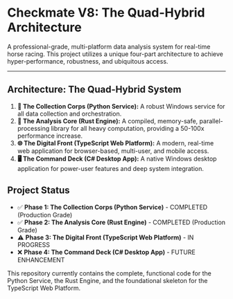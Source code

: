 # Checkmate V8: The Quad-Hybrid Architecture

A professional-grade, multi-platform data analysis system for real-time horse racing. This project utilizes a unique four-part architecture to achieve hyper-performance, robustness, and ubiquitous access.

---

## Architecture: The Quad-Hybrid System

1.  **🐍 The Collection Corps (Python Service):** A robust Windows service for all data collection and orchestration.
2.  **🦀 The Analysis Core (Rust Engine):** A compiled, memory-safe, parallel-processing library for all heavy computation, providing a 50-100x performance increase.
3.  **🌐 The Digital Front (TypeScript Web Platform):** A modern, real-time web application for browser-based, multi-user, and mobile access.
4.  **🖥️ The Command Deck (C# Desktop App):** A native Windows desktop application for power-user features and deep system integration.

## Project Status

-   ✅ **Phase 1: The Collection Corps (Python Service)** - COMPLETED (Production Grade)
-   ✅ **Phase 2: The Analysis Core (Rust Engine)** - COMPLETED (Production Grade)
-   ⚠️ **Phase 3: The Digital Front (TypeScript Web Platform)** - IN PROGRESS
-   ❌ **Phase 4: The Command Deck (C# Desktop App)** - FUTURE ENHANCEMENT

This repository currently contains the complete, functional code for the Python Service, the Rust Engine, and the foundational skeleton for the TypeScript Web Platform.
